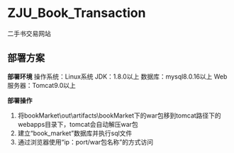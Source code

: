 # ZJU_Book_Transaction
二手书交易网站

 

## 部署方案

**部署环境**
操作系统：Linux系统
JDK：1.8.0以上
数据库：mysql8.0.16以上
Web服务器：Tomcat9.0以上

**部署操作**

1. 将bookMarket\out\artifacts\bookMarket下的war包移到tomcat路径下的webapps目录下，tomcat会自动解压war包
2. 建立“book_market”数据库并执行sql文件
3. 通过浏览器使用“ip：port/war包名称”的方式访问